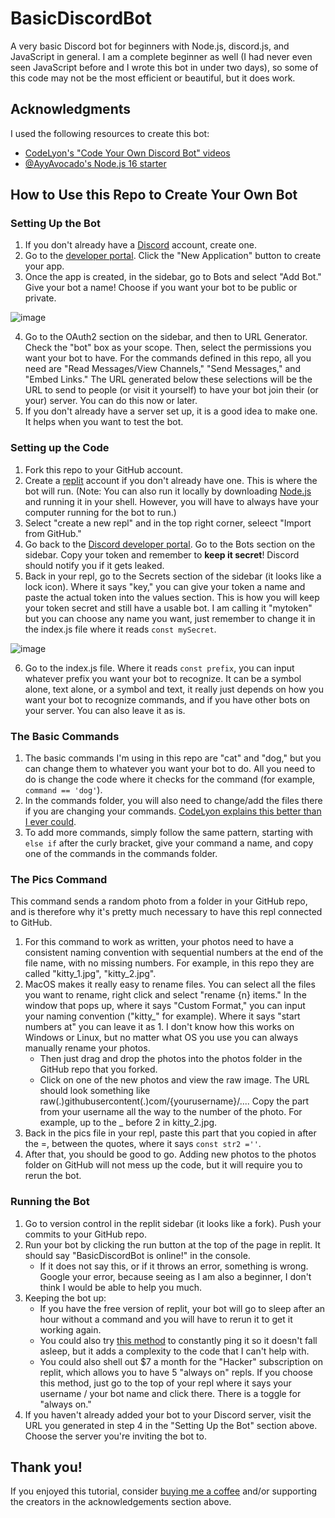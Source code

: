 # BasicDiscordBot
A very basic Discord bot for beginners with Node.js, discord.js, and JavaScript in general. I am a complete beginner as well (I had never even seen JavaScript before and I wrote this bot in under two days), so some of this code may not be the most efficient or beautiful, but it does work.

## Acknowledgments 
I used the following resources to create this bot:
- [CodeLyon's "Code Your Own Discord Bot" videos](https://www.youtube.com/watch?v=j_sD9udZnCk&list=PLbbLC0BLaGjpyzN1rg-gK4dUqbn8eJQq4)
- [@AyyAvocado's Node.js 16 starter](https://replit.com/talk/learn/Nodejs-16-on-replit/85501)

## How to Use this Repo to Create Your Own Bot
### Setting Up the Bot
1. If you don't already have a [Discord](https://discord.com) account, create one. 
2. Go to the [developer portal](https://discord.com/developers). Click the "New Application" button to create your app. 
3. Once the app is created, in the sidebar, go to Bots and select "Add Bot." Give your bot a name! Choose if you want your bot to be public or private. 

![image](https://user-images.githubusercontent.com/61885885/143278662-2729f474-607b-45e4-baa0-d459b3797571.png)

4. Go to the OAuth2 section on the sidebar, and then to URL Generator. Check the "bot" box as your scope. Then, select the permissions you want your bot to have. For the commands defined in this repo, all you need are "Read Messages/View Channels," "Send Messages," and "Embed Links." The URL generated below these selections will be the URL to send to people (or visit it yourself) to have your bot join their (or your) server. You can do this now or later.
5. If you don't already have a server set up, it is a good idea to make one. It helps when you want to test the bot.

### Setting up the Code
1. Fork this repo to your GitHub account.
2. Create a [replit](https://repl.it) account if you don't already have one. This is where the bot will run. (Note: You can also run it locally by downloading [Node.js](https://nodejs.org/en/) and running it in your shell. However, you will have to always have your computer running for the bot to run.)
3. Select "create a new repl" and in the top right corner, seleect "Import from GitHub." 
4. Go back to the [Discord developer portal](https://discord.com/developers). Go to the Bots section on the sidebar. Copy your token and remember to **keep it secret**! Discord should notify you if it gets leaked. 
5. Back in your repl, go to the Secrets section of the sidebar (it looks like a lock icon). Where it says "key," you can give your token a name and paste the actual token into the values section. This is how you will keep your token secret and still have a usable bot. I am calling it "mytoken" but you can choose any name you want, just remember to change it in the index.js file where it reads `const mySecret`.

![image](https://user-images.githubusercontent.com/61885885/143288133-9b1fd27c-73e6-403b-8863-f2de1e08fe1f.png)

6. Go to the index.js file. Where it reads `const prefix`, you can input whatever prefix you want your bot to recognize. It can be a symbol alone, text alone, or a symbol and text, it really just depends on how you want your bot to recognize commands, and if you have other bots on your server. You can also leave it as is.

### The Basic Commands
1. The basic commands I'm using in this repo are "cat" and "dog," but you can change them to whatever you want your bot to do. All you need to do is change the code where it checks for the command (for example, `command == 'dog'`). 
2. In the commands folder, you will also need to change/add the files there if you are changing your commands. [CodeLyon explains this better than I ever could](https://youtu.be/nTGtiCC3iQM?t=356).
3. To add more commands, simply follow the same pattern, starting with `else if` after the curly bracket, give your command a name, and copy one of the commands in the commands folder.

### The Pics Command
This command sends a random photo from a folder in your GitHub repo, and is therefore why it's pretty much necessary to have this repl connected to GitHub.
1. For this command to work as written, your photos need to have a consistent naming convention with sequential numbers at the end of the file name, with no missing numbers. For example, in this repo they are called "kitty_1.jpg", "kitty_2.jpg". 
2. MacOS makes it really easy to rename files. You can select all the files you want to rename, right click and select "rename {n} items." In the window that pops up, where it says "Custom Format," you can input your naming convention ("kitty_" for example). Where it says "start numbers at" you can leave it as 1. I don't know how this works on Windows or Linux, but no matter what OS you use you can always manually rename your photos. 
   - Then just drag and drop the photos into the photos folder in the GitHub repo that you forked. 
   - Click on one of the new photos and view the raw image. The URL should look something like raw(.)githubusercontent(.)com/{yourusername}/.... Copy the part from your username all the way to the number of the photo. For example, up to the _ before 2 in kitty_2.jpg.
4. Back in the pics file in your repl, paste this part that you copied in after the =, between the quotes, where it says `const str2 =''`. 
5. After that, you should be good to go. Adding new photos to the photos folder on GitHub will not mess up the code, but it will require you to rerun the bot.

### Running the Bot
1. Go to version control in the replit sidebar (it looks like a fork). Push your commits to your GitHub repo.
2. Run your bot by clicking the run button at the top of the page in replit. It should say "BasicDiscordBot is online!" in the console. 
   - If it does not say this, or if it throws an error, something is wrong. Google your error, because seeing as I am also a beginner, I don't think I would be able to help you much.
3. Keeping the bot up:
   - If you have the free version of replit, your bot will go to sleep after an hour without a command and you will have to rerun it to get it working again. 
   - You could also try [this method](https://replit.com/talk/learn/Hosting-discordjs-bots-on-replit-Works-for-both-discordjs-and-Eris/11027) to constantly ping it so it doesn't fall asleep, but it adds a complexity to the code that I can't help with. 
   - You could also shell out $7 a month for the "Hacker" subscription on replit, which allows you to have 5 "always on" repls. If you choose this method, just go to the top of your repl where it says your username / your bot name and click there. There is a toggle for "always on."
4. If you haven't already added your bot to your Discord server, visit the URL you generated in step 4 in the "Setting Up the Bot" section above. Choose the server you're inviting the bot to. 

## Thank you!
If you enjoyed this tutorial, consider [buying me a coffee](https://ko-fi.com/emilieea88) and/or supporting the creators in the acknowledgements section above. 
